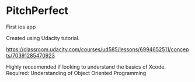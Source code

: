 # PitchPerfect
First ios app

Created using Udacity tutorial.

https://classroom.udacity.com/courses/ud585/lessons/6994652511/concepts/70391285470923

Highly reccomended if looking to understand the basics of Xcode.
Required: Understanding of Object Oriented Programming
